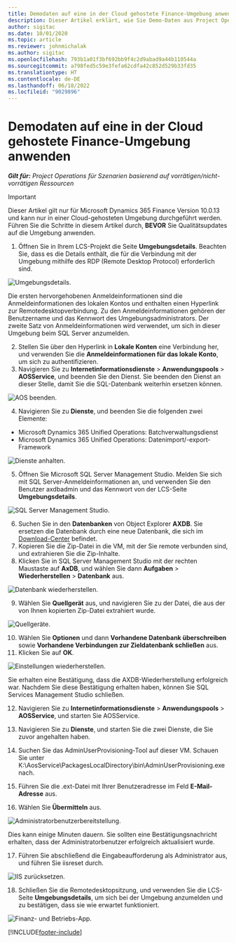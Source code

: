 ```yaml
---
title: Demodaten auf eine in der Cloud gehostete Finance-Umgebung anwenden
description: Dieser Artikel erklärt, wie Sie Demo-Daten aus Project Operations auf eine in der Dynamics 365 Finance Cloud gehostete Umgebung anwenden.
author: sigitac
ms.date: 10/01/2020
ms.topic: article
ms.reviewer: johnmichalak
ms.author: sigitac
ms.openlocfilehash: 793b1a01f3bf692bb9f4c2d9abad9a44b110544a
ms.sourcegitcommit: a798fed5c59e3fefa62cdfa42c852d529b33fd35
ms.translationtype: HT
ms.contentlocale: de-DE
ms.lasthandoff: 06/18/2022
ms.locfileid: "9029896"
---
```

# <a name="apply-demo-data-to-a-finance-cloud-hosted-environment"></a>Demodaten auf eine in der Cloud gehostete Finance-Umgebung anwenden

_**Gilt für:** Project Operations für Szenarien basierend auf vorrätigen/nicht-vorrätigen Ressourcen_

> [!IMPORTANT]
> Dieser Artikel gilt nur für Microsoft Dynamics 365 Finance Version 10.0.13 und kann nur in einer Cloud-gehosteten Umgebung durchgeführt werden. Führen Sie die Schritte in diesem Artikel durch, **BEVOR** Sie Qualitätsupdates auf die Umgebung anwenden.

1. Öffnen Sie in Ihrem LCS-Projekt die Seite **Umgebungsdetails**. Beachten Sie, dass es die Details enthält, die für die Verbindung mit der Umgebung mithilfe des RDP (Remote Desktop Protocol) erforderlich sind.

![Umgebungsdetails.](./media/1EnvironmentDetails.png)

Die ersten hervorgehobenen Anmeldeinformationen sind die Anmeldeinformationen des lokalen Kontos und enthalten einen Hyperlink zur Remotedesktopverbindung. Zu den Anmeldeinformationen gehören der Benutzername und das Kennwort des Umgebungsadministrators. Der zweite Satz von Anmeldeinformationen wird verwendet, um sich in dieser Umgebung beim SQL Server anzumelden.

2. Stellen Sie über den Hyperlink in **Lokale Konten** eine Verbindung her, und verwenden Sie die **Anmeldeinformationen für das lokale Konto**, um sich zu authentifizieren.
3. Navigieren Sie zu **Internetinformationsdienste** > **Anwendungspools** > **AOSService**, und beenden Sie den Dienst. Sie beenden den Dienst an dieser Stelle, damit Sie die SQL-Datenbank weiterhin ersetzen können.

![AOS beenden.](./media/2StopAOS.png)

4. Navigieren Sie zu **Dienste**, und beenden Sie die folgenden zwei Elemente:

- Microsoft Dynamics 365 Unified Operations: Batchverwaltungsdienst
- Microsoft Dynamics 365 Unified Operations: Datenimport/-export-Framework

![Dienste anhalten.](./media/3StopServices.png)

5. Öffnen Sie Microsoft SQL Server Management Studio. Melden Sie sich mit SQL Server-Anmeldeinformationen an, und verwenden Sie den Benutzer axdbadmin und das Kennwort von der LCS-Seite **Umgebungsdetails**.

![SQL Server Management Studio.](./media/4SSMS.png)

6. Suchen Sie in den **Datenbanken** von Object Explorer **AXDB**. Sie ersetzen die Datenbank durch eine neue Datenbank, die sich im [Download-Center](https://download.microsoft.com/download/1/a/3/1a314bd2-b082-4a87-abdc-1ba26c92b63d/ProjOpsDemoDataFOGARelease.zip) befindet. 
7. Kopieren Sie die Zip-Datei in die VM, mit der Sie remote verbunden sind, und extrahieren Sie die Zip-Inhalte.
8. Klicken Sie in SQL Server Management Studio mit der rechten Maustaste auf **AxDB**, und wählen Sie dann **Aufgaben** > **Wiederherstellen** > **Datenbank** aus.

![Datenbank wiederherstellen.](./media/5RestoreDatabase.png)

9. Wählen Sie **Quellgerät** aus, und navigieren Sie zu der Datei, die aus der von Ihnen kopierten Zip-Datei extrahiert wurde.

![Quellgeräte.](./media/6SourceDevice.png)

10. Wählen Sie **Optionen** und dann **Vorhandene Datenbank überschreiben** sowie **Vorhandene Verbindungen zur Zieldatenbank schließen** aus. 
11. Klicken Sie auf **OK**.

![Einstellungen wiederherstellen.](./media/7RestoreSetting.png)

Sie erhalten eine Bestätigung, dass die AXDB-Wiederherstellung erfolgreich war. Nachdem Sie diese Bestätigung erhalten haben, können Sie SQL Services Management Studio schließen.

12. Navigieren Sie zu **Internetinformationsdienste** > **Anwendungspools** > **AOSService**, und starten Sie AOSService.
13. Navigieren Sie zu **Dienste**, und starten Sie die zwei Dienste, die Sie zuvor angehalten haben.

14. Suchen Sie das AdminUserProvisioning-Tool auf dieser VM. Schauen Sie unter K:\AosService\PackagesLocalDirectory\bin\AdminUserProvisioning.exe nach.
15. Führen Sie die .ext-Datei mit Ihrer Benutzeradresse im Feld **E-Mail-Adresse** aus. 
16. Wählen Sie **Übermitteln** aus.

![Administratorbenutzerbereitstellung.](./media/8AdminUserProvisioning.png)

Dies kann einige Minuten dauern. Sie sollten eine Bestätigungsnachricht erhalten, dass der Administratorbenutzer erfolgreich aktualisiert wurde.

17. Führen Sie abschließend die Eingabeaufforderung als Administrator aus, und führen Sie iisreset durch.

![IIS zurücksetzen.](./media/9IISReset.png)

18. Schließen Sie die Remotedesktopsitzung, und verwenden Sie die LCS-Seite **Umgebungsdetails**, um sich bei der Umgebung anzumelden und zu bestätigen, dass sie wie erwartet funktioniert.

![Finanz- und Betriebs-App.](./media/10FinanceAndOperations.png)


[!INCLUDE[footer-include](../includes/footer-banner.md)]